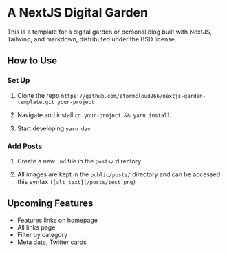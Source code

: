 # A NextJS Digital Garden

This is a template for a digital garden or personal blog built with NextJS, Tailwind, and markdown, distributed under the BSD license.

## How to Use

### Set Up

1. Clone the repo
   `https://github.com/stormcloud266/nextjs-garden-template.git your-project`

2. Navigate and install
   `cd your-project && yarn install`

3. Start developing
   `yarn dev`

### Add Posts

1. Create a new `.md` file in the `posts/` directory

2. All images are kept in the `public/posts/` directory and can be accessed this syntax `![alt text](/posts/test.png)`

## Upcoming Features

- Features links on homepage
- All links page
- Filter by category
- Meta data, Twitter cards
